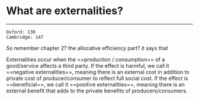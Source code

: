 # What are externalities?
---
```ad-res
Oxford: 130
Cambridge: 147
```
So remember chapter 2? the allocative efficiency part? it says that

Externalities occur when the ==production / consumption== of a good/service affects a third party. 
If the effect is harmful, we call it ==negative externalities==, meaning there is an external cost in addition to private cost of producer/consumer to reflect full social cost.
If the effect is ==beneficial==, we call it ==positive externalities==, meaning there is an external benefit that adds to the private benefits of producers/consumers.


